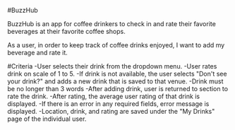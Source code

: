 #BuzzHub

BuzzHub is an app for coffee drinkers to check in and rate their favorite beverages at their favorite coffee shops. 

As a user, in order to keep track of coffee drinks enjoyed, I want to add my beverage and rate it. 

#Criteria
-User selects their drink from the dropdown menu.
-User rates drink on scale of 1 to 5. 
-If drink is not available, the user selects "Don't see your drink?" and adds a new drink that is saved to that venue. 
    -Drink must be no longer than 3 words 
    -After adding drink, user is returned to section to rate the drink.
-After rating, the average user rating of that drink is displayed.
-If there is an error in any required fields, error message is displayed.
-Location, drink, and rating are saved under the "My Drinks" page of the individual user. 



